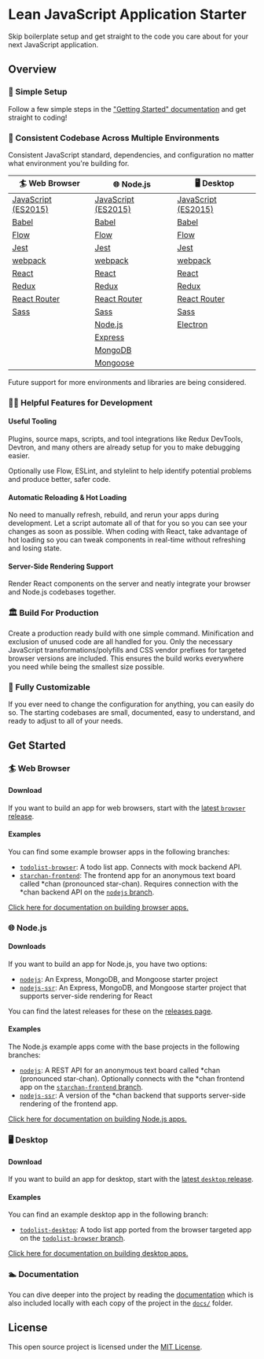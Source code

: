 # Lean JavaScript Application Starter
Skip boilerplate setup and get straight to the code you care about for your next JavaScript application.

## Overview
### 🚀 Simple Setup
Follow a few simple steps in the ["Getting Started" documentation](docs/getting_started.md) and get straight to coding!

### 🌙 Consistent Codebase Across Multiple Environments
Consistent JavaScript standard, dependencies, and configuration no matter what environment you're building for.

| 🏄‍ Web Browser                                          | 🌐 Node.js                                              | 🖥️ Desktop                                              |
|--------------------------------------------------------|--------------------------------------------------------|--------------------------------------------------------|
| [JavaScript (ES2015)](docs/javascript_features.md)     | [JavaScript (ES2015)](docs/javascript_features.md)     | [JavaScript (ES2015)](docs/javascript_features.md)     |
| [Babel](https://babeljs.io)                            | [Babel](https://babeljs.io)                            | [Babel](https://babeljs.io)                            |
| [Flow](https://flow.org)                               | [Flow](https://flow.org)                               | [Flow](https://flow.org)                               |
| [Jest](https://jestjs.io)                              | [Jest](https://jestjs.io)                              | [Jest](https://jestjs.io)                              |
| [webpack](https://webpack.js.org)                      | [webpack](https://webpack.js.org)                      | [webpack](https://webpack.js.org)                      |
| [React](https://reactjs.org)                           | [React](https://reactjs.org)                           | [React](https://reactjs.org)                           |
| [Redux](https://redux.js.org)                          | [Redux](https://redux.js.org)                          | [Redux](https://redux.js.org)                          |
| [React Router](https://reacttraining.com/react-router) | [React Router](https://reacttraining.com/react-router) | [React Router](https://reacttraining.com/react-router) |
| [Sass](https://sass-lang.com)                          | [Sass](https://sass-lang.com)                          | [Sass](https://sass-lang.com)                          |
|                                                        | [Node.js](https://nodejs.org)                          | [Electron](https://electronjs.org)                     |
|                                                        | [Express](https://expressjs.com)                       |                                                        |
|                                                        | [MongoDB](https://mongodb.com)                         |                                                        |
|                                                        | [Mongoose](https://mongoosejs.com)                     |                                                        |

Future support for more environments and libraries are being considered.

### 👩‍💻 Helpful Features for Development
#### Useful Tooling
Plugins, source maps, scripts, and tool integrations like Redux DevTools, Devtron, and many others are already setup for you to make debugging easier.

Optionally use Flow, ESLint, and stylelint to help identify potential problems and produce better, safer code.

#### Automatic Reloading & Hot Loading
No need to manually refresh, rebuild, and rerun your apps during development. Let a script automate all of that for you so you can see your changes as soon as possible. When coding with React, take advantage of hot loading so you can tweak components in real-time without refreshing and losing state.

#### Server-Side Rendering Support
Render React components on the server and neatly integrate your browser and Node.js codebases together.

### 🏛️ Build For Production
Create a production ready build with one simple command. Minification and exclusion of unused code are all handled for you. Only the necessary JavaScript transformations/polyfills and CSS vendor prefixes for targeted browser versions are included. This ensures the build works everywhere you need while being the smallest size possible.

### 🔧 Fully Customizable
If you ever need to change the configuration for anything, you can easily do so. The starting codebases are small, documented, easy to understand, and ready to adjust to all of your needs.

## Get Started
### 🏄‍ Web Browser
#### Download
If you want to build an app for web browsers, start with the [latest `browser` release](https://github.com/IsaacLean/lean-js-app-starter/releases).

#### Examples
You can find some example browser apps in the following branches:

- [`todolist-browser`](https://github.com/IsaacLean/lean-js-app-starter/tree/todolist-browser): A todo list app. Connects with mock backend API.
- [`starchan-frontend`](https://github.com/IsaacLean/lean-js-app-starter/tree/starchan-frontend): The frontend app for an anonymous text board called *chan (pronounced star-chan). Requires connection with the *chan backend API on the [`nodejs` branch](https://github.com/IsaacLean/lean-js-app-starter/tree/nodejs).

[Click here for documentation on building browser apps.](docs/envs/browser/README.md)

### 🌐 Node.js
#### Downloads
If you want to build an app for Node.js, you have two options:

- [`nodejs`](https://github.com/IsaacLean/lean-js-app-starter/tree/nodejs): An Express, MongoDB, and Mongoose starter project
- [`nodejs-ssr`](https://github.com/IsaacLean/lean-js-app-starter/tree/nodejs-ssr): An Express, MongoDB, and Mongoose starter project that supports server-side rendering for React

You can find the latest releases for these on the [releases page](https://github.com/IsaacLean/lean-js-app-starter/releases).

#### Examples
The Node.js example apps come with the base projects in the following branches:

- [`nodejs`](https://github.com/IsaacLean/lean-js-app-starter/tree/nodejs): A REST API for an anonymous text board called *chan (pronounced star-chan). Optionally connects with the *chan frontend app on the [`starchan-frontend` branch](https://github.com/IsaacLean/lean-js-app-starter/tree/starchan-frontend).
- [`nodejs-ssr`](https://github.com/IsaacLean/lean-js-app-starter/tree/nodejs-ssr): A version of the *chan backend that supports server-side rendering of the frontend app.

[Click here for documentation on building Node.js apps.](docs/envs/nodejs/README.md)

### 🖥️ Desktop
#### Download
If you want to build an app for desktop, start with the [latest `desktop` release](https://github.com/IsaacLean/lean-js-app-starter/releases).

#### Examples
You can find an example desktop app in the following branch:

- [`todolist-desktop`](https://github.com/IsaacLean/lean-js-app-starter/tree/todolist-desktop): A todo list app ported from the browser targeted app on the [`todolist-browser` branch](https://github.com/IsaacLean/lean-js-app-starter/tree/todolist-browser).

[Click here for documentation on building desktop apps.](docs/envs/desktop/README.md)

### 🏊 Documentation
You can dive deeper into the project by reading the [documentation](docs/README.md) which is also included locally with each copy of the project in the [`docs/`](docs) folder.

## License
This open source project is licensed under the [MIT License](https://choosealicense.com/licenses/mit).